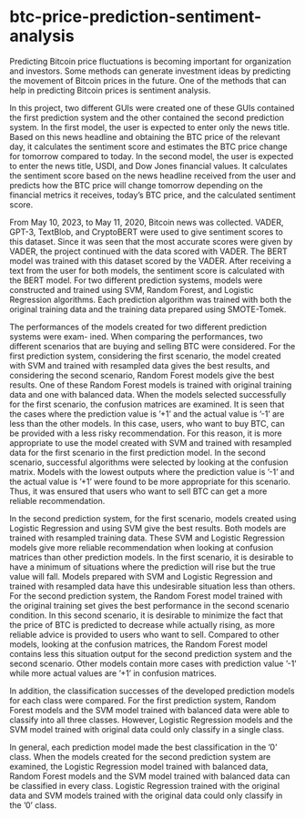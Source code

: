 # btc-price-prediction-sentiment-analysis

Predicting Bitcoin price fluctuations is becoming important for organization and investors. Some methods can generate investment ideas by predicting the movement of Bitcoin prices in the future. One of the methods that can help in predicting Bitcoin prices is sentiment analysis. 

In this project, two different GUIs were created one of these GUIs contained the first prediction system and the other contained the second prediction system. In the first model, the user is expected to enter only the news title. Based on this news headline and obtaining the BTC price of the relevant day, it calculates the sentiment score and estimates the BTC price change for tomorrow compared to today. In the second model, the user is expected to enter the news title, USDI, and Dow Jones financial values. It calculates the sentiment score based on the news headline received from the user and predicts how the BTC price will change tomorrow depending on the financial metrics it receives, today’s BTC price, and the calculated sentiment score.

From May 10, 2023, to May 11, 2020, Bitcoin news was collected. VADER, GPT-3, TextBlob, and CryptoBERT were used to give sentiment scores to this dataset. Since it was seen that the most accurate scores were given by VADER, the project continued with the data scored with VADER. The BERT model was trained with this dataset scored by the VADER. After receiving a text from the user for both models, the sentiment score is calculated with the BERT model. For two different prediction systems, models were constructed and trained using SVM, Random Forest, and Logistic Regression algorithms. Each prediction algorithm was trained with both the original training data and the training data prepared using SMOTE-Tomek.

The performances of the models created for two different prediction systems were exam-
ined. When comparing the performances, two different scenarios that are buying and selling BTC were considered. For the first prediction system, considering the first scenario, the model created with SVM and trained with resampled data gives the best results, and considering the second scenario, Random Forest models give the best results. One of these Random Forest models is trained with original training data and one with balanced data. When the models selected successfully for the first scenario, the confusion matrices are examined. It is seen that the cases where the prediction value is ’+1’ and the actual value is ’-1’ are less than the other models. In this case, users, who want to buy BTC, can be provided with a less risky recommendation. For this reason, it is more appropriate to use the model created with SVM and trained with resampled data for the first scenario in the first prediction model.  In the second scenario, successful algorithms were selected by looking at the confusion matrix. Models with the lowest outputs where the prediction value is ’-1’ and the actual value is ’+1’ were found to be more appropriate for this scenario. Thus, it was ensured that users who want to sell BTC can get a more reliable recommendation.

In the second prediction system, for the first scenario, models created using Logistic Regression and using SVM give the best results. Both models are trained with resampled training data. These SVM and Logistic Regression models give more reliable recommendation when looking at confusion matrices than other prediction models. In the first scenario, it is desirable to have a minimum of situations where the prediction will rise but the true value will fall. Models prepared with SVM and Logistic Regression and trained with resampled data have this undesirable situation less than others. For the second prediction system, the Random Forest model trained with the original training set gives the best performance in the second scenario condition. In this second scenario, it is desirable to minimize the fact that the price of BTC is predicted to decrease while actually rising, as more reliable advice is provided to users who want to sell. Compared to other models, looking at the confusion matrices, the Random Forest model contains less this situation output for the second prediction system and the second scenario. Other models contain more cases with prediction value ’-1’ while more actual values are ’+1’ in confusion matrices.

In addition, the classification successes of the developed prediction models for each class were compared. For the first prediction system, Random Forest models and the SVM model trained with balanced data were able to classify into all three classes. However, Logistic Regression models and the SVM model trained with original data could only classify in a single class. 

In general, each prediction model made the best classification in the ’0’ class. When the models created for the second prediction system are examined, the Logistic Regression model trained with balanced data, Random Forest models and the SVM model trained with balanced data can be classified in every class. Logistic Regression trained with the original data and SVM models trained with the original data could only classify in the ’0’ class.



